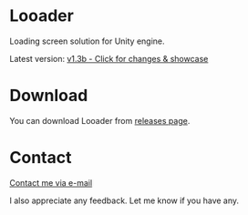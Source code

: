 # Looader
Loading screen solution for Unity engine. 

Latest version: [v1.3b - Click for changes & showcase](https://youtu.be/D7ziPl0lAlA)

# Download
You can download Looader from [releases page](https://github.com/Michsky/looader/releases).

# Contact
[Contact me via e-mail](mailto:isa.steam@outlook.com)

I also appreciate any feedback. Let me know if you have any.
